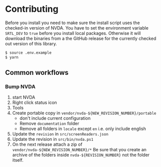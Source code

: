 # Contributing

Before you install you need to make sure the install script uses the checked-in version of NVDA.
You have to set the environment variable `SRTL_DEV` to `true` before you install local packages.
Otherwise it will download the binaries from a the GitHub release for the currently checked out version of this library.

```bash
$ source .env.example
$ yarn
```

## Common workflows

### Bump NVDA

1. start NVDA
1. Right click status icon
1. Tools
1. Create portable copy in `vendor/nvda-${NEW_REVISION_NUMBER}/portable`
   - don't include current configuration
   - Remove `documentation` folder
   - Remove all folders in `locale` except `en` i.e. only include english
1. Update the `revision` in `src/screenReaders.json`
1. Update the revision in `src/bin/nvda.ps1`
1. On the next release attach a zip of `vendor/nvda-${NEW_REVISION_NUMBER}/*`
   Be sure that you create an archive of the folders inside `nvda-${REVISION_NUMBER}` not the folder itself.
